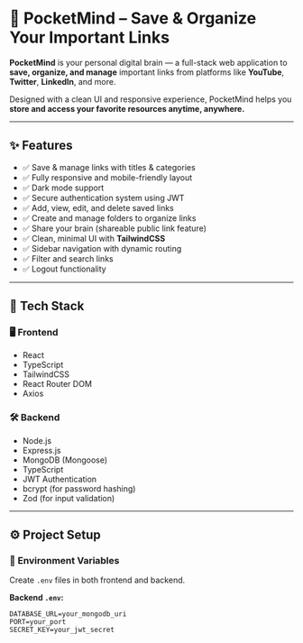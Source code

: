 # 🧠 PocketMind – Save & Organize Your Important Links

**PocketMind** is your personal digital brain — a full-stack web application to **save, organize, and manage** important links from platforms like **YouTube**, **Twitter**, **LinkedIn**, and more.

Designed with a clean UI and responsive experience, PocketMind helps you **store and access your favorite resources anytime, anywhere.**

---

## ✨ Features

- ✅ Save & manage links with titles & categories
- ✅ Fully responsive and mobile-friendly layout
- ✅ Dark mode support
- ✅ Secure authentication system using JWT
- ✅ Add, view, edit, and delete saved links
- ✅ Create and manage folders to organize links
- ✅ Share your brain (shareable public link feature)
- ✅ Clean, minimal UI with **TailwindCSS**
- ✅ Sidebar navigation with dynamic routing
- ✅ Filter and search links
- ✅ Logout functionality

---

## 🚀 Tech Stack

### 🖥 Frontend

- React
- TypeScript
- TailwindCSS
- React Router DOM
- Axios

### 🛠 Backend

- Node.js
- Express.js
- MongoDB (Mongoose)
- TypeScript
- JWT Authentication
- bcrypt (for password hashing)
- Zod (for input validation)

---

## ⚙️ Project Setup

### 🔧 Environment Variables

Create `.env` files in both frontend and backend.

**Backend `.env`:**

```env
DATABASE_URL=your_mongodb_uri
PORT=your_port
SECRET_KEY=your_jwt_secret
```
